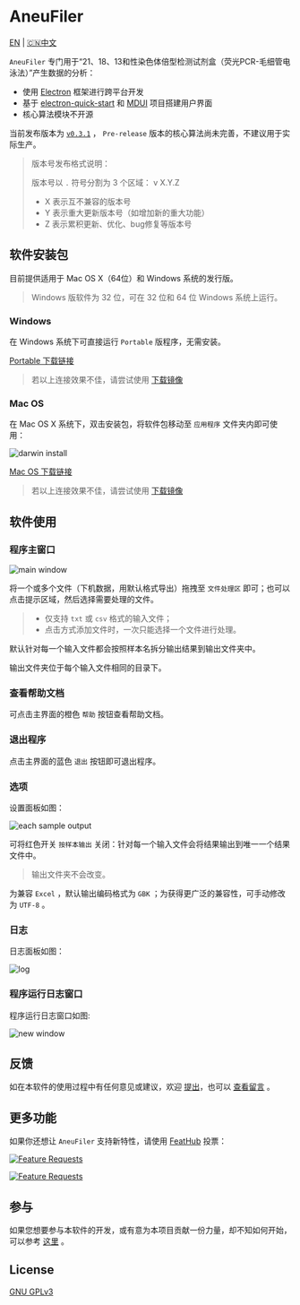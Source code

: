 # AneuFiler

[EN](README.md) | [🇨🇳中文](README.CN.md)

`AneuFiler` 专门用于“21、18、13和性染色体倍型检测试剂盒（荧光PCR-毛细管电泳法）”产生数据的分析：

- 使用 [Electron](https://electronjs.org) 框架进行跨平台开发
- 基于 [electron-quick-start](https://github.com/electron/electron-quick-start) 和 [MDUI](https://github.com/zdhxiong/mdui) 项目搭建用户界面
- 核心算法模块不开源

当前发布版本为 [`v0.3.1`](https://github.com/NTLx/AneuFiler/releases/tag/v0.3.1) ， `Pre-release` 版本的核心算法尚未完善，不建议用于实际生产。

> 版本号发布格式说明：
>
> 版本号以 `.` 符号分割为 3 个区域： v X.Y.Z
>
> - X 表示互不兼容的版本号
> - Y 表示重大更新版本号（如增加新的重大功能）
> - Z 表示累积更新、优化、bug修复等版本号

## 软件安装包

目前提供适用于 Mac OS X（64位）和 Windows 系统的发行版。

> Windows 版软件为 32 位，可在 32 位和 64 位 Windows 系统上运行。

### Windows

在 Windows 系统下可直接运行 `Portable` 版程序，无需安装。

[Portable 下载链接](https://github.com/NTLx/AneuFiler/releases/download/v0.3.1/AneuFiler.v0.3.1.Win_Portable.exe)

> 若以上连接效果不佳，请尝试使用 [下载镜像](http://cloud.cubicise.com:10081/s/yRdWpmNkiMMpRtq)

### Mac OS

在 Mac OS X 系统下，双击安装包，将软件包移动至 `应用程序` 文件夹内即可使用：

![darwin install](https://lx-public-pic.oss-cn-shanghai.aliyuncs.com/PicGo/20190917162246.png)

[Mac OS 下载链接](https://github.com/NTLx/AneuFiler/releases/download/v0.3.1/AneuFiler.v0.3.1.MacOS.dmg)

> 若以上连接效果不佳，请尝试使用 [下载镜像](http://cloud.cubicise.com:10081/s/sWapR877m26Jfoc)

## 软件使用

### 程序主窗口

![main window](https://cdn.jsdelivr.net/gh/Letmeouted/PicominiPC/img/mainWindow.png)

将一个或多个文件（下机数据，用默认格式导出）拖拽至 `文件处理区` 即可；也可以点击提示区域，然后选择需要处理的文件。

> - 仅支持 `txt` 或 `csv` 格式的输入文件；
> - 点击方式添加文件时，一次只能选择一个文件进行处理。

默认针对每一个输入文件都会按照样本名拆分输出结果到输出文件夹中。

输出文件夹位于每个输入文件相同的目录下。

### 查看帮助文档

可点击主界面的橙色 `帮助` 按钮查看帮助文档。

### 退出程序

点击主界面的蓝色 `退出` 按钮即可退出程序。

### 选项

设置面板如图：

![each sample output](https://cdn.jsdelivr.net/gh/Letmeouted/PicominiPC/img/setting.png)

可将红色开关 `按样本输出` 关闭：针对每一个输入文件会将结果输出到唯一一个结果文件中。

> 输出文件夹不会改变。

为兼容 `Excel` ，默认输出编码格式为 `GBK` ；为获得更广泛的兼容性，可手动修改为 `UTF-8` 。

### 日志

日志面板如图：

![log](https://cdn.jsdelivr.net/gh/Letmeouted/PicominiPC/img/log.png)
### 程序运行日志窗口

程序运行日志窗口如图:

![new window](https://cdn.jsdelivr.net/gh/Letmeouted/PicominiPC/img/screen.log.png)


## 反馈

如在本软件的使用过程中有任何意见或建议，欢迎 [提出](https://github.com/NTLx/AneuFiler/issues/new/choose)，也可以 [查看留言](https://github.com/NTLx/AneuFiler/issues) 。

## 更多功能

如果你还想让 `AneuFiler` 支持新特性，请使用 [FeatHub](https://feathub.com/NTLx/AneuFiler) 投票：

[![Feature Requests](https://cloud.githubusercontent.com/assets/390379/10127973/045b3a96-6560-11e5-9b20-31a2032956b2.png)](https://feathub.com/NTLx/AneuFiler)

[![Feature Requests](https://feathub.com/NTLx/AneuFiler?format=svg)](https://feathub.com/NTLx/AneuFiler)

## 参与

如果您想要参与本软件的开发，或有意为本项目贡献一份力量，却不知如何开始，可以参考 [这里](https://opensource.guide/zh-cn/) 。

## License

[GNU GPLv3](LICENSE.md)
